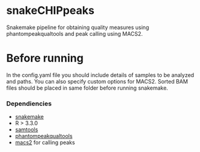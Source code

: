 # snakeCHIPpeaks
Snakemake pipeline for obtaining quality measures using phantompeakqualtools and peak calling using MACS2. 

# Before running
In the config.yaml file you should include details of samples to be analyzed and paths. You can also specify custom options for MACS2.
Sorted BAM files should be placed in same folder before running snakemake.

### Dependiencies
* [snakemake](https://snakemake.readthedocs.io/en/stable/)
* R > 3.3.0
* [samtools](http://www.htslib.org/)
* [phantompeakqualtools](https://github.com/kundajelab/phantompeakqualtools)
* [macs2](https://github.com/taoliu/MACS) for calling peaks
